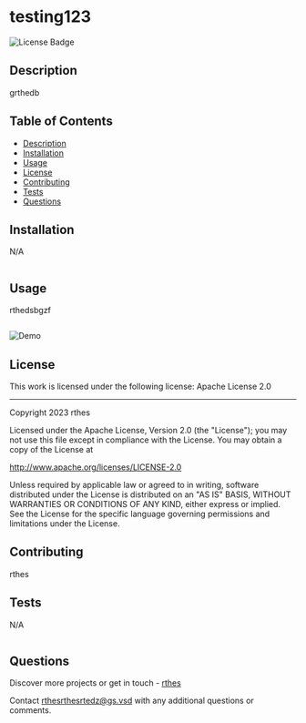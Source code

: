 
# testing123

![License Badge](https://img.shields.io/badge/License-Apache_License_2.0-green?labelColor=434343)

## Description

grthedb

## Table of Contents

* [Description](#Description)
* [Installation](#Installation)
* [Usage](#Usage)
* [License](#License)
* [Contributing](#Contributing)
* [Tests](#Tests)
* [Questions](#Questions)

## Installation

N/A

```

```

## Usage

rthedsbgzf

```

```

![Demo](rthesdz)

## License

This work is licensed under the following license: Apache License 2.0

---


Copyright 2023 rthes

Licensed under the Apache License, Version 2.0 (the "License");
you may not use this file except in compliance with the License.
You may obtain a copy of the License at

http://www.apache.org/licenses/LICENSE-2.0

Unless required by applicable law or agreed to in writing, software
distributed under the License is distributed on an "AS IS" BASIS,
WITHOUT WARRANTIES OR CONDITIONS OF ANY KIND, either express or implied.
See the License for the specific language governing permissions and
limitations under the License.



## Contributing

rthes

## Tests

N/A

```

```

## Questions

Discover more projects or get in touch - [rthes](https://github.com/rthes "My GitHub Profile")

Contact <rthesrthesrtedz@gs.vsd> with any additional questions or comments.
